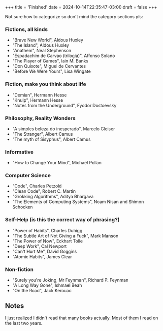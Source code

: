 +++
title = 'Finished'
date = 2024-10-14T22:35:47-03:00
draft = false
+++

Not sure how to categorize so don't mind the category sections pls:

### Fictions, all kinds

- "Brave New World", Aldous Huxley
- "The Island", Aldous Huxley
- "Anathem", Neal Stephenson
- "Espadachim de Carvao (trilogia)", Affonso Solano
- "The Player of Games", Iain M. Banks
- "Don Quixote", Miguel de Cervantes
- "Before We Were Yours", Lisa Wingate

### Fiction, make you think about life

- "Demian", Hermann Hesse
- "Knulp", Hermann Hesse
- "Notes from the Underground", Fyodor Dostoevsky

### Philosophy, Reality Wonders

- "A simples beleza do inesperado", Marcelo Gleiser
- "The Stranger", Albert Camus
- "The myth of Sisyphus", Albert Camus

### Informative

- "How to Change Your Mind", Michael Pollan

### Computer Science

- "Code", Charles Petzold
- "Clean Code", Robert C. Martin
- "Grokking Algorithms", Aditya Bhargava
- "The Elements of Computing Systems", Noam Nisan and Shimon Schocken

### Self-Help (is this the correct way of phrasing?)

- "Power of Habits", Charles Duhigg
- "The Subtle Art of Not Giving a Fuck", Mark Manson
- "The Power of Now", Eckhart Tolle
- "Deep Work", Cal Newport
- "Can't Hurt Me", David Goggins
- "Atomic Habits", James Clear

### Non-fiction

- "Surely you're Joking, Mr Feynman", Richard P. Feynman
- "A Long Way Gone", Ishmael Beah
- "On the Road", Jack Kerouac

## Notes

I just realized I didn't read that many books actually. Most of them I read on the last two years.
